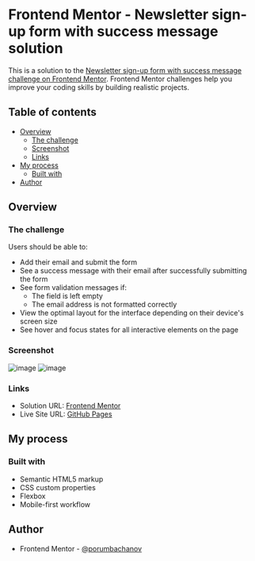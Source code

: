 # Frontend Mentor - Newsletter sign-up form with success message solution

This is a solution to the [Newsletter sign-up form with success message challenge on Frontend Mentor](https://www.frontendmentor.io/challenges/newsletter-signup-form-with-success-message-3FC1AZbNrv). Frontend Mentor challenges help you improve your coding skills by building realistic projects. 

## Table of contents

- [Overview](#overview)
  - [The challenge](#the-challenge)
  - [Screenshot](#screenshot)
  - [Links](#links)
- [My process](#my-process)
  - [Built with](#built-with)
- [Author](#author)

## Overview

### The challenge

Users should be able to:

- Add their email and submit the form
- See a success message with their email after successfully submitting the form
- See form validation messages if:
  - The field is left empty
  - The email address is not formatted correctly
- View the optimal layout for the interface depending on their device's screen size
- See hover and focus states for all interactive elements on the page

### Screenshot

![image](https://github.com/user-attachments/assets/7165d6b8-d26f-43f6-99a1-370fddfaccf6)
![image](https://github.com/user-attachments/assets/bb402c1e-9ecc-4456-ac64-8aace87a4de3)

### Links

- Solution URL: [Frontend Mentor](https://www.frontendmentor.io/solutions/newsletter-sign-up-form-with-custom-js-form-validation-ugLSHuL4pT)
- Live Site URL: [GitHub Pages](https://porumbachanov.github.io/Frontend-Mentor-Challenges/newsletter-sign-up-with-success-message/)

## My process

### Built with

- Semantic HTML5 markup
- CSS custom properties
- Flexbox
- Mobile-first workflow

## Author

- Frontend Mentor - [@porumbachanov](https://www.frontendmentor.io/profile/porumbachanov)
